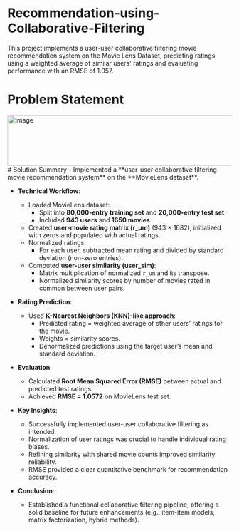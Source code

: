 # Recommendation-using-Collaborative-Filtering
This project implements a user-user collaborative filtering movie recommendation system on the Movie Lens Dataset, predicting ratings using a weighted average of similar users' ratings and evaluating performance with an RMSE of 1.057.

# Problem Statement
<img width="1339" height="113" alt="image" src="https://github.com/user-attachments/assets/1950b6c7-5208-4755-be95-09c4c70c6dfb" />
# Solution Summary
- Implemented a **user-user collaborative filtering movie recommendation system** on the **MovieLens dataset**.

- **Technical Workflow**:
  - Loaded MovieLens dataset:
    - Split into **80,000-entry training set** and **20,000-entry test set**.
    - Included **943 users** and **1650 movies**.
  - Created **user-movie rating matrix (r_um)** (943 × 1682), initialized with zeros and populated with actual ratings.
  - Normalized ratings:
    - For each user, subtracted mean rating and divided by standard deviation (non-zero entries).
  - Computed **user-user similarity (user_sim)**:
    - Matrix multiplication of normalized `r_um` and its transpose.
    - Normalized similarity scores by number of movies rated in common between user pairs.

- **Rating Prediction**:
  - Used **K-Nearest Neighbors (KNN)-like approach**:
    - Predicted rating = weighted average of other users’ ratings for the movie.
    - Weights = similarity scores.
    - Denormalized predictions using the target user’s mean and standard deviation.

- **Evaluation**:
  - Calculated **Root Mean Squared Error (RMSE)** between actual and predicted test ratings.
  - Achieved **RMSE = 1.0572** on MovieLens test set.

- **Key Insights**:
  - Successfully implemented user-user collaborative filtering as intended.
  - Normalization of user ratings was crucial to handle individual rating biases.
  - Refining similarity with shared movie counts improved similarity reliability.
  - RMSE provided a clear quantitative benchmark for recommendation accuracy.

- **Conclusion**:
  - Established a functional collaborative filtering pipeline, offering a solid baseline for future enhancements (e.g., item-item models, matrix factorization, hybrid methods).

